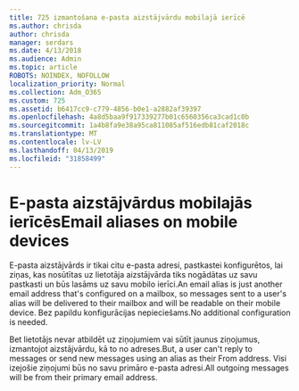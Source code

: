 ```yaml
---
title: 725 izmantošana e-pasta aizstājvārdu mobilajā ierīcē
ms.author: chrisda
author: chrisda
manager: serdars
ms.date: 4/13/2018
ms.audience: Admin
ms.topic: article
ROBOTS: NOINDEX, NOFOLLOW
localization_priority: Normal
ms.collection: Adm_O365
ms.custom: 725
ms.assetid: b6417cc9-c779-4856-b0e1-a2882af39397
ms.openlocfilehash: 4a8d5baa9f917339277b01c6560356ca3cad1c0b
ms.sourcegitcommit: 1a4b8fa9e38a95ca811085af516edb81caf2018c
ms.translationtype: MT
ms.contentlocale: lv-LV
ms.lasthandoff: 04/13/2019
ms.locfileid: "31858499"
---
```

# <a name="email-aliases-on-mobile-devices"></a><span data-ttu-id="538c6-102">E-pasta aizstājvārdus mobilajās ierīcēs</span><span class="sxs-lookup"><span data-stu-id="538c6-102">Email aliases on mobile devices</span></span>

<span data-ttu-id="538c6-103">E-pasta aizstājvārds ir tikai citu e-pasta adresi, pastkastei konfigurētos, lai ziņas, kas nosūtītas uz lietotāja aizstājvārda tiks nogādātas uz savu pastkasti un būs lasāms uz savu mobilo ierīci.</span><span class="sxs-lookup"><span data-stu-id="538c6-103">An email alias is just another email address that's configured on a mailbox, so messages sent to a user's alias will be delivered to their mailbox and will be readable on their mobile device.</span></span> <span data-ttu-id="538c6-104">Bez papildu konfigurācijas nepieciešams.</span><span class="sxs-lookup"><span data-stu-id="538c6-104">No additional configuration is needed.</span></span>

<span data-ttu-id="538c6-105">Bet lietotājs nevar atbildēt uz ziņojumiem vai sūtīt jaunus ziņojumus, izmantojot aizstājvārdu, kā to no adreses.</span><span class="sxs-lookup"><span data-stu-id="538c6-105">But, a user can't reply to messages or send new messages using an alias as their From address.</span></span> <span data-ttu-id="538c6-106">Visi izejošie ziņojumi būs no savu primāro e-pasta adresi.</span><span class="sxs-lookup"><span data-stu-id="538c6-106">All outgoing messages will be from their primary email address.</span></span>
